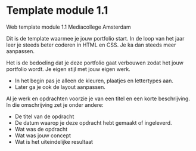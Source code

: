 # Template module 1.1
 Web template module 1.1 Mediacollege Amsterdam

Dit is de template waarmee je jouw portfolio start.
In de loop van het jaar leer je steeds beter coderen in HTML en CSS. 
Je ka dan steeds meer aanpassen. 

Het is de bedoeling dat je deze portfolio gaat verbouwen zodat het jouw portfolio wordt. Je eigen stijl met jouw eigen werk. 
* In het begin pas je alleen de kleuren, plaatjes en lettertypes aan. 
* Later ga je ook de layout aanpassen.

Al je werk en opdrachten voorzie je van een titel en een korte beschrijving. In die omschrijving zet je onder andere:
* De titel van de opdracht
* De datum waarop je deze opdracht hebt gemaakt of ingeleverd.
* Wat was de opdracht
* Wat was jouw concept
* Wat is het uiteindelijke resultaat
